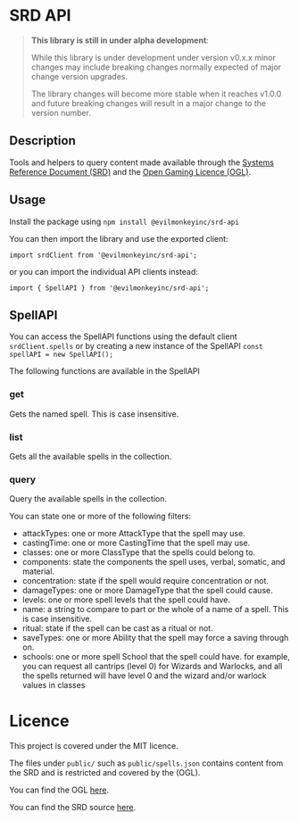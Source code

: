 # SRD API

> **This library is still in under alpha development**: 
> 
> While this library is under development under version v0.x.x minor changes may include breaking changes normally expected of major change version upgrades. 
> 
> The library changes will become more stable when it reaches v1.0.0 and future breaking changes will result in a major change to the version number.

## Description

Tools and helpers to query content made available through the [Systems Reference Document (SRD)](https://dnd.wizards.com/articles/features/systems-reference-document-srd) and the [Open Gaming Licence (OGL)](http://www.opengamingfoundation.org/ogl.html).

## Usage

Install the package using `npm install @evilmonkeyinc/srd-api`

You can then import the library and use the exported client:

`import srdClient from '@evilmonkeyinc/srd-api';`

or you can import the individual API clients instead:

`import { SpellAPI } from '@evilmonkeyinc/srd-api';`

## SpellAPI

You can access the SpellAPI functions using the default client `srdClient.spells` or by creating a new instance of the SpellAPI `const spellAPI = new SpellAPI();`

The following functions are available in the SpellAPI

### get
Gets the named spell. This is case insensitive.

### list
Gets all the available spells in the collection.

### query
Query the available spells in the collection.

You can state one or more of the following filters:

- attackTypes: one or more AttackType that the spell may use.
- castingTime: one or more CastingTime that the spell may use.
- classes: one or more ClassType that the spells could belong to.
- components: state the components the spell uses, verbal, somatic, and material.
- concentration: state if the spell would require concentration or not.
- damageTypes: one or more DamageType that the spell could cause.
- levels: one or more spell levels that the spell could have.
- name: a string to compare to part or the whole of a name of a spell. This is case insensitive.
- ritual: state if the spell can be cast as a ritual or not.
- saveTypes: one or more Ability that the spell may force a saving through on.
- schools: one or more spell School that the spell could have.
for example, you can request all cantrips (level 0) for Wizards and Warlocks, and all the spells returned will have level 0 and the wizard and/or warlock values in classes

# Licence

This project is covered under the MIT licence.

The files under `public/` such as `public/spells.json` contains content from the SRD and is restricted and covered by the (OGL).

You can find the OGL [here](http://www.opengamingfoundation.org/ogl.html).

You can find the SRD source [here](https://dnd.wizards.com/articles/features/systems-reference-document-srd).
